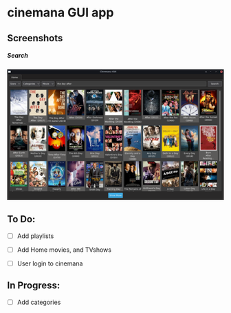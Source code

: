 # cinemana GUI app


## Screenshots
  ##### Search
![SEARCH](https://github.com/hasanpasha/cinemana/blob/main/screenshots/search.png)


## To Do:
- [ ] Add playlists
- [ ] Add Home movies, and TVshows
- [ ] User login to cinemana


## In Progress:
- [ ] Add categories

